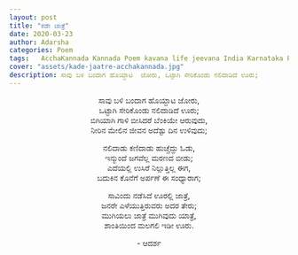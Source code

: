 ```yaml
---
layout: post
title: "ಕಡೇ ಜಾತ್ರೆ"
date: 2020-03-23
author: Adarsha
categories: Poem
tags:	AcchaKannada Kannada Poem kavana life jeevana India Karnataka Pandemic Lastfestival death end
cover: "assets/kade-jaatre-acchakannada.jpg"
description: ಸಾವು ಬಳಿ ಬಂದಾಗ ಹೊಯ್ದಾಟ  ಜೋರು, ಒಟ್ಟಾಗಿ ಸೇರಿಕೊಂಡು ನಲಿದಾಡಿದೆ ಊರು;
---
```



<p align ="center"> ಸಾವು ಬಳಿ ಬಂದಾಗ ಹೊಯ್ದಾಟ  ಜೋರು,<br>
ಒಟ್ಟಾಗಿ ಸೇರಿಕೊಂಡು ನಲಿದಾಡಿದೆ ಊರು;<br>
ಬಿಗಿಯಾಗಿ ಗಾಳಿ ಬೀಸಿದರೆ ಬೆಂಕಿಯೇ ಆರುವುದು,<br>
ನೀರಿನ ಮೇಲಿನ ಜೀವನ ಅದೆಶ್ಟು ದಿನ ಉಳಿವುದು;</p>

<p align ="center"> ನಲಿದಾಡು ಕಣಿದಾಡು ಹುಚ್ಚೆದ್ದು ಓಡು,<br>
ಇನ್ಮುಂದೆ ಜಗವೆಲ್ಲ ಮರಣದ ಬೀಡು;<br>
ಎದೆಯಲ್ಲಿ ಉಸಿರೆ ನಿಲ್ಲುತ್ತಿಲ್ಲ ಈಗ,<br>
ಬದುಕಿನ ಕೊನೆಗೆ ಅರ್ಪಣೆ ಈ ಸಂಧ್ಯಾರಾಗ;</p>

<p align ="center"> ಸಾವಿಂದು ನಡೆಸಿದೆ ಊರಲ್ಲಿ ಜಾತ್ರೆ,<br>
ಜನರೇ ಎಳೆಯುತ್ತಿರುವರು ಅದರ ತೇರು;<br>
ಮುಗಿಯಲು ಜಾತ್ರೆ ಮುಗಿವುದು ಯಾತ್ರೆ,<br>
ಶಾಂತಿಯಿಂದ ಮಲಗಲಿ ಇಡೀ ಊರು.</p>

<p align ="center">- ಆದರ್ಶ</p>
